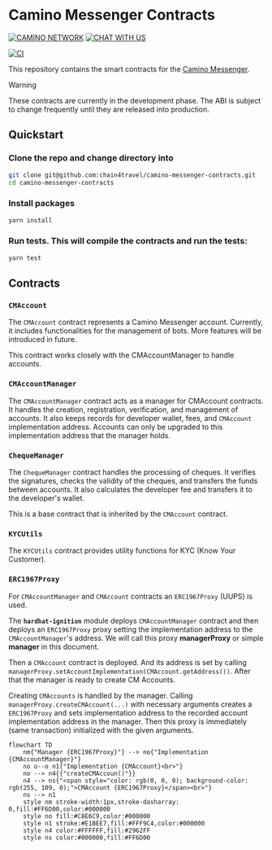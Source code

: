# Camino Messenger Contracts

[![CAMINO NETWORK](https://img.shields.io/badge/CAMINO-NETWORK-b440fc?style=for-the-badge&logoColor=white&labelColor=0085ff)](https://camino.network/) [![CHAT WITH US](https://img.shields.io/badge/DISCORD-5865F2?style=for-the-badge&logo=discord&logoColor=white)](https://discord.com/channels/949247897688494150/1182680860797960253)

[![CI](https://github.com/chain4travel/camino-messenger-contracts/actions/workflows/ci.yaml/badge.svg)](https://github.com/chain4travel/camino-messenger-contracts/actions/workflows/ci.yaml)

This repository contains the smart contracts for the [Camino
Messenger](https://camino.network/camino-messenger-sets-the-global-standard-in-travel-data-management-and-distribution/).

> [!WARNING]
> These contracts are currently in the development phase. The ABI is
> subject to change frequently until they are released into production.

## Quickstart

### Clone the repo and change directory into

```sh
git clone git@github.com:chain4travel/camino-messenger-contracts.git
cd camino-messenger-contracts
```

### Install packages

```sh
yarn install
```

### Run tests. This will compile the contracts and run the tests:

```sh
yarn test
```

## Contracts

### `CMAccount`

The `CMAccount` contract represents a Camino Messenger account. Currently, it
includes functionalities for the management of bots. More features will be
introduced in future.

This contract works closely with the CMAccountManager to handle accounts.

### `CMAccountManager`

The `CMAccountManager` contract acts as a manager for CMAccount contracts. It
handles the creation, registration, verification, and management of accounts. It
also keeps records for developer wallet, fees, and `CMAccount` implementation
address. Accounts can only be upgraded to this implementation address that the
manager holds.

### `ChequeManager`

The `ChequeManager` contract handles the processing of cheques. It verifies the
signatures, checks the validity of the cheques, and transfers the funds between
accounts. It also calculates the developer fee and transfers it to the developer's
wallet.

This is a base contract that is inherited by the `CMAccount` contract.

### `KYCUtils`

The `KYCUtils` contract provides utility functions for KYC (Know Your Customer).

### `ERC1967Proxy`

For `CMAccountManager` and `CMAccount` contracts an `ERC1967Proxy` (UUPS) is used.

The **`hardhat-ignition`** module deploys `CMAccountManager` contract and then
deploys an `ERC1967Proxy` proxy setting the implementation address to the
`CMAccountManager`'s address. We will call this proxy **managerProxy** or simple
**manager** in this document.

Then a `CMAccount` contract is deployed. And its address is set by calling
`managerProxy.setAccountImplementation(CMAccount.getAddress())`. After that the
manager is ready to create CM Accounts.

Creating `CMAccounts` is handled by the manager. Calling
`managerProxy.createCMAccount(...)` with necessary arguments creates a
`ERC1967Proxy` and sets implementation address to the recorded account
implementation address in the manager. Then this proxy is immediately (same
transaction) initialized with the given arguments.

```mermaid
flowchart TD
    nm{"Manager {ERC1967Proxy}"} --> no{"Implementation {CMAccountManager}"}
    no o--o n1{"Implementation {CMAccount}<br>"}
    no --> n4{{"createCMAccoun()"}}
    n4 --> ns{"<span style="color: rgb(0, 0, 0); background-color: rgb(255, 109, 0);">CMAccount {ERC1967Proxy}</span><br>"}
    ns --> n1
    style nm stroke-width:1px,stroke-dasharray: 0,fill:#FF6D00,color:#000000
    style no fill:#C8E6C9,color:#000000
    style n1 stroke:#E1BEE7,fill:#FFF9C4,color:#000000
    style n4 color:#FFFFFF,fill:#2962FF
    style ns color:#000000,fill:#FF6D00
```
